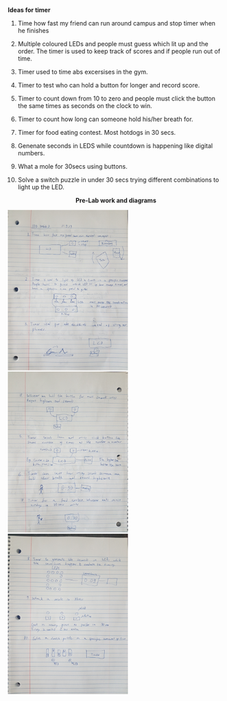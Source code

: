 **Ideas for timer**

1. Time how fast my friend can run around campus and stop timer when he finishes

2. Multiple coloured LEDs and people must guess which lit up and the order. The timer is used to keep track of scores and if people run out of time.

3. Timer used to time abs excersises in the gym.

4. Timer to test who can hold a button for longer and record score.

5. Timer to count down from 10 to zero and people must click the button the same times as seconds on the clock to win.

6. Timer to count how long can someone hold his/her breath for.

7. Timer for food eating contest. Most hotdogs in 30 secs.

8. Genenate seconds in LEDS while countdown is happening like digital numbers.

9. What a mole for 30secs using buttons.

10. Solve a switch puzzle in under 30 secs trying different combinations to light up the LED.

<p align="center"> <b> Pre-Lab work and diagrams </b> </p>
<p float="left">
  <img src="https://github.com/Konstantinos-KK/IDD-Lab2-Prep/blob/master/lab2prep1.jpg" width="280" />
  <img src="https://github.com/Konstantinos-KK/IDD-Lab2-Prep/blob/master/lab2prep2.jpg" width="280" /> 
  <img src="https://github.com/Konstantinos-KK/IDD-Lab2-Prep/blob/master/lab2prep3.jpg" width="280" />
</p>
